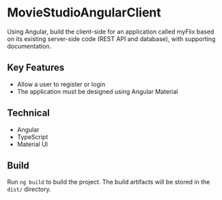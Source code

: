 # MovieStudioAngularClient

Using Angular, build the client-side for an application called myFlix based on its existing server-side code (REST API and database), with supporting documentation.

## Key Features 

- Allow a user to register or login 
- The application must be designed using Angular Material

## Technical

- Angular
- TypeScript
- Material UI

## Build

Run `ng build` to build the project. The build artifacts will be stored in the `dist/` directory.


